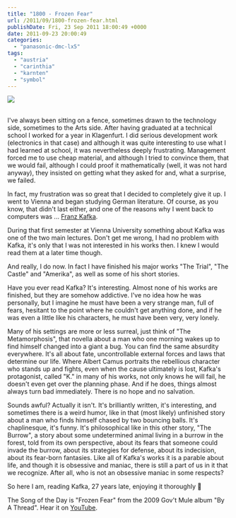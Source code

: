 ```yaml
---
title: "1800 - Frozen Fear"
url: /2011/09/1800-frozen-fear.html
publishDate: Fri, 23 Sep 2011 18:00:49 +0000
date: 2011-09-23 20:00:49
categories: 
  - "panasonic-dmc-lx5"
tags: 
  - "austria"
  - "carinthia"
  - "karnten"
  - "symbol"
---
```

<div class="container">
<div class="center"><a target="_blank" href="https://d25zfm9zpd7gm5.cloudfront.net/1200x1200/2011/20110903_120547.JPG"><img src="https://d25zfm9zpd7gm5.cloudfront.net/0600x0600/2011/20110903_120547.JPG" /></a></div>
</div>
<br />

I've always been sitting on a fence, sometimes drawn to the technology side, sometimes to the Arts side. After having graduated at a technical school I worked for a year in Klagenfurt. I did serious development work (electronics in that case) and although it was quite interesting to use what I had learned at school, it was nevertheless deeply frustrating. Management forced me to use cheap material, and although I tried to convince them, that we would fail, although I could proof it mathematically (well, it was not hard anyway), they insisted on getting what they asked for and, what a surprise, we failed.

In fact, my frustration was so great that I decided to completely give it up. I went to Vienna and began studying German literature. Of course, as you know, that didn't last either, and one of the reasons why I went back to computers was ... <a href="http://en.wikipedia.org/wiki/Franz_Kafka" target="_blank">Franz Kafka</a>.

During that first semester at Vienna University something about Kafka was one of the two main lectures. Don't get me wrong, I had no problem with Kafka, it's only that I was not interested in his works then. I knew I would read them at a later time though.

And really, I do now. In fact I have finished his major works "The Trial", "The Castle" and "Amerika", as well as some of his short stories. 

Have you ever read Kafka? It's interesting. Almost none of his works are finished, but they are somehow addictive. I've no idea how he was personally, but I imagine he must have been a very strange man, full of fears, hesitant to the point where he couldn't get anything done, and if he was even a little like his characters, he must have been very, very lonely.

Many of his settings are more or less surreal, just think of "The Metamorphosis", that novella about a man who one morning wakes up to find himself changed into a giant a bug. You can find the same absurdity everywhere. It's all about fate, uncontrollable external forces and laws that determine our life. Where Albert Camus portraits the rebellious character who stands up and fights, even when the cause ultimately is lost, Kafka's protagonist, called "K." in many of his works, not only knows he will fail, he doesn't even get over the planning phase. And if he does, things almost always turn bad immediately. There is no hope and no salvation.

Sounds awful? Actually it isn't. It's brilliantly written, it's interesting, and sometimes there is a weird humor, like in that (most likely) unfinished story about a man who finds himself chased by two bouncing balls. It's chaplinesque, it's funny. It's philosophical like in this other story, "The Burrow", a story about some undetermined animal living in a burrow in the forest, told from its own perspective, about its fears that someone could invade the burrow, about its strategies for defense, about its indecision, about its fear-born fantasies. Like all of Kafka's works it is a parable about life, and though it is obsessive and maniac, there is still a part of us in it that we recognize. After all, who is not an obsessive maniac in some respects?

 So here I am, reading Kafka, 27 years late, enjoying it thoroughly 🙂

The Song of the Day is "Frozen Fear" from the 2009 Gov't Mule album "By A Thread". Hear it on <a href="http://www.youtube.com/watch?v=ggM1Cr72EwE" target="_blank">YouTube</a>.
